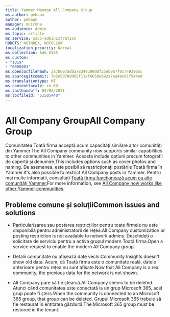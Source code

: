 ```yaml
---
title: Yammer Manage All Company Group
ms.author: pebaum
author: pebaum
manager: mnirkhe
ms.audience: Admin
ms.topic: article
ms.service: o365-administration
ROBOTS: NOINDEX, NOFOLLOW
localization_priority: Normal
ms.collection: Adm_O365
ms.custom:
- "1019"
- "6000003"
ms.openlocfilehash: 3a7b607adba78349309d8f2ceb067f0c7493905c
ms.sourcegitcommit: 7b2e5078dd65f11af6650e692a7ea48e91f544e0
ms.translationtype: MT
ms.contentlocale: ro-RO
ms.lasthandoff: 04/02/2021
ms.locfileid: "51505440"
---
```

# <a name="all-company-group"></a><span data-ttu-id="25e46-102">All Company Group</span><span class="sxs-lookup"><span data-stu-id="25e46-102">All Company Group</span></span>

<span data-ttu-id="25e46-103">Comunitatea Toată firma acceptă acum capacități similare altor comunități din Yammer.</span><span class="sxs-lookup"><span data-stu-id="25e46-103">The All Company community now supports similar capabilities to other communities in Yammer.</span></span> <span data-ttu-id="25e46-104">Aceasta include opțiuni precum fotografii de copertă și denumire.</span><span class="sxs-lookup"><span data-stu-id="25e46-104">This includes options such as cover photos and naming.</span></span> <span data-ttu-id="25e46-105">De asemenea, este posibil să restricționați postările Toată firma în Yammer.</span><span class="sxs-lookup"><span data-stu-id="25e46-105">It's also possible to restrict All Company posts in Yammer.</span></span> <span data-ttu-id="25e46-106">Pentru mai multe informații, consultați [Toată firma funcționează acum ca alte comunități Yammer.](https://docs.microsoft.com/yammer/manage-yammer-groups/yammer-all-company-yammer-community)</span><span class="sxs-lookup"><span data-stu-id="25e46-106">For more information, see [All Company now works like other Yammer communities](https://docs.microsoft.com/yammer/manage-yammer-groups/yammer-all-company-yammer-community).</span></span>

## <a name="common-issues-and-solutions"></a><span data-ttu-id="25e46-107">Probleme comune și soluții</span><span class="sxs-lookup"><span data-stu-id="25e46-107">Common issues and solutions</span></span>

- <span data-ttu-id="25e46-108">Particularizarea sau postarea restricțiilor pentru toate firmele nu este disponibilă pentru administratorii de rețea.</span><span class="sxs-lookup"><span data-stu-id="25e46-108">All Company customization or posting restriction is not available to network admins.</span></span> <span data-ttu-id="25e46-109">Deschideți o solicitare de serviciu pentru a activa grupul modern Toată firma.</span><span class="sxs-lookup"><span data-stu-id="25e46-109">Open a service request to enable the modern All Company group.</span></span>

- <span data-ttu-id="25e46-110">Detalii comunitate nu afișează date vechi.</span><span class="sxs-lookup"><span data-stu-id="25e46-110">Community Insights doesn't show old data.</span></span> <span data-ttu-id="25e46-111">Acum, că Toată firma este o comunitate reală, datele anterioare pentru rețea nu sunt afișate.</span><span class="sxs-lookup"><span data-stu-id="25e46-111">Now that All Company is a real community, the previous data for the network is not shown.</span></span>

- <span data-ttu-id="25e46-112">All Company pare să fie ștearsă.</span><span class="sxs-lookup"><span data-stu-id="25e46-112">All Company seems to be deleted.</span></span> <span data-ttu-id="25e46-113">Atunci când comunitatea este conectată la un grup Microsoft 365, acel grup poate fi șters.</span><span class="sxs-lookup"><span data-stu-id="25e46-113">When the community is connected to an Microsoft 365 group, that group can be deleted.</span></span> <span data-ttu-id="25e46-114">Grupul Microsoft 365 trebuie să fie restaurat în entitatea găzduită.</span><span class="sxs-lookup"><span data-stu-id="25e46-114">The Microsoft 365 group must be restored in the tenant.</span></span>

